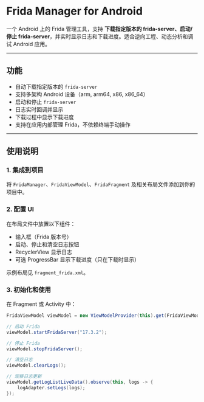 # Frida Manager for Android

一个 Android 上的 Frida 管理工具，支持 **下载指定版本的 frida-server、启动/停止 frida-server**，并实时显示日志和下载进度。适合逆向工程、动态分析和调试 Android 应用。

---

## 功能

- 自动下载指定版本的 `frida-server`
- 支持多架构 Android 设备（arm, arm64, x86, x86_64）
- 启动和停止 `frida-server`
- 日志实时回调并显示
- 下载过程中显示下载进度
- 支持在应用内部管理 Frida，不依赖终端手动操作

---

## 使用说明

### 1. 集成到项目

将 `FridaManager`、`FridaViewModel`、`FridaFragment` 及相关布局文件添加到你的项目中。

### 2. 配置 UI

在布局文件中放置以下组件：

- 输入框（Frida 版本号）
- 启动、停止和清空日志按钮
- RecyclerView 显示日志
- 可选 ProgressBar 显示下载进度（只在下载时显示）

示例布局见 `fragment_frida.xml`。

### 3. 初始化和使用

在 Fragment 或 Activity 中：

```java
FridaViewModel viewModel = new ViewModelProvider(this).get(FridaViewModel.class);

// 启动 Frida
viewModel.startFridaServer("17.3.2");

// 停止 Frida
viewModel.stopFridaServer();

// 清空日志
viewModel.clearLogs();

// 观察日志更新
viewModel.getLogListLiveData().observe(this, logs -> {
    logAdapter.setLogs(logs);
});
